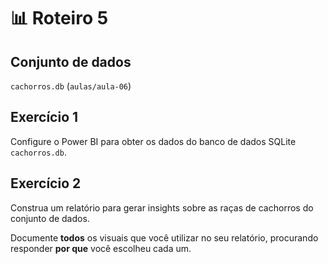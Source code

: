 # 📊 Roteiro 5

## Conjunto de dados

`cachorros.db` (`aulas/aula-06`)

## Exercício 1

Configure o Power BI para obter os dados do banco de dados SQLite `cachorros.db`.

## Exercício 2 

Construa um relatório para gerar insights sobre as raças de cachorros do conjunto de dados.

Documente **todos** os visuais que você utilizar no seu relatório, procurando responder **por que** você escolheu cada um.
